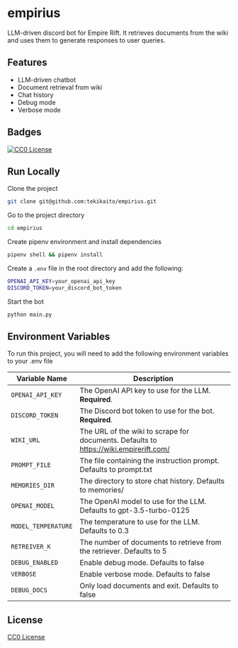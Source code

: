 # empirius

LLM-driven discord bot for Empire Rift. It retrieves documents from the wiki and uses them to generate responses to user queries.

## Features

- LLM-driven chatbot
- Document retrieval from wiki
- Chat history
- Debug mode
- Verbose mode

## Badges

[![CC0 License](https://img.shields.io/badge/License-CC0%201.0-lightgrey.svg)](https://creativecommons.org/publicdomain/zero/1.0/)


## Run Locally

Clone the project

```bash
git clone git@github.com:tekikaito/empirius.git
```

Go to the project directory

```bash
cd empirius
```

Create pipenv environment and install dependencies

```bash
pipenv shell && pipenv install
```

Create a `.env` file in the root directory and add the following:

```bash
OPENAI_API_KEY=your_openai_api_key
DISCORD_TOKEN=your_discord_bot_token
```

Start the bot

```bash
python main.py
```

## Environment Variables

To run this project, you will need to add the following environment variables to your .env file

| Variable Name         | Description                                                                             |
|-----------------------|-----------------------------------------------------------------------------------------|
| `OPENAI_API_KEY`      | The OpenAI API key to use for the LLM. **Required**.                                    |
| `DISCORD_TOKEN`       | The Discord bot token to use for the bot. **Required**.                                 |
| `WIKI_URL`            | The URL of the wiki to scrape for documents. Defaults to https://wiki.empirerift.com/   |
| `PROMPT_FILE`         | The file containing the instruction prompt. Defaults to prompt.txt                      |
| `MEMORIES_DIR`        | The directory to store chat history. Defaults to memories/                              |
| `OPENAI_MODEL`        | The OpenAI model to use for the LLM. Defaults to gpt-3.5-turbo-0125                     |
| `MODEL_TEMPERATURE`   | The temperature to use for the LLM. Defaults to 0.3                                     |
| `RETREIVER_K`         | The number of documents to retrieve from the retriever. Defaults to 5                   |
| `DEBUG_ENABLED`       | Enable debug mode. Defaults to false                                                    |
| `VERBOSE`             | Enable verbose mode. Defaults to false                                                  |
| `DEBUG_DOCS`          | Only load documents and exit. Defaults to false                                         |

## License

[CC0 License](https://creativecommons.org/publicdomain/zero/1.0)